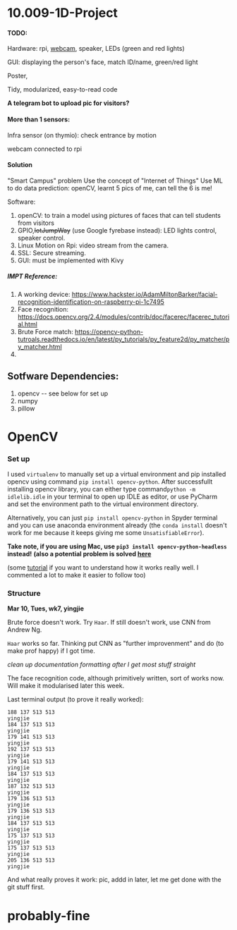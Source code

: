 # 10.009-1D-Project


#### TODO:  
Hardware: rpi, [webcam](https://www.sgbotic.com/index.php?dispatch=products.view&product_id=2849), speaker, LEDs (green and red lights)

GUI: displaying the person's face, match ID/name, green/red light

Poster,

Tidy, modularized, easy-to-read code

**A telegram bot to upload pic for visitors?**

#### More than 1 sensors:

Infra sensor (on thymio): check entrance by motion

webcam connected to rpi

#### Solution

"Smart Campus" problem
Use the concept of "Internet of Things"
Use ML to do data prediction: openCV, learnt 5 pics of me, can tell the 6 is me!



Software: 

1. openCV: to train a model using pictures of faces that can tell students from visitors
2. GPIO,~~IotJumpWay~~ (use Google fyrebase instead): LED lights control, speaker control.
3. Linux Motion on Rpi: video stream from the camera.
4. SSL: Secure streaming.
5. GUI: must be implemented with Kivy


##### IMPT Reference:
1. A working device: https://www.hackster.io/AdamMiltonBarker/facial-recognition-identification-on-raspberry-pi-1c7495
2. Face recognition: https://docs.opencv.org/2.4/modules/contrib/doc/facerec/facerec_tutorial.html
3. Brute Force match: https://opencv-python-tutroals.readthedocs.io/en/latest/py_tutorials/py_feature2d/py_matcher/py_matcher.html
4. 


## Sotfware Dependencies:
1. opencv -- see below for set up
2. numpy
3. pillow

OpenCV
======

### Set up

I used `virtualenv` to manually set up a virtual environment and pip installed opencv using command `pip install opencv-python`. After successfullt installing opencv library, you can either type command`python -m idlelib.idle` in your terminal to open up IDLE as editor, or use PyCharm and set the environment path to the virtual environment directory.

Alternatively, you can just `pip install opencv-python` in Spyder terminal and you can use anaconda environment already (the `conda install` doesn't work for me because it keeps giving me some `UnsatisfiableError`).

**Take note, if you are using Mac, use `pip3 install opencv-python-headless` instead!**
**(also a potential problem is solved [here](https://github.com/opencv/opencv/issues/13848#issuecomment-597032231)**

(some [tutorial](https://opencv-python-tutroals.readthedocs.io/en/latest/py_tutorials/py_tutorials.html) if you want to understand how it works really well. I commented a lot to make it easier to follow too)

### Structure

**Mar 10, Tues, wk7, yingjie**

Brute force doesn't work. Try `Haar`. If still doesn't work, use CNN from Andrew Ng.

`Haar` works so far. Thinking put CNN as "further improvenment" and do (to make prof happy) if I got time.

*clean up documentation formatting after I get most stuff straight*

The face recognition code, although primitively written, sort of works now. Will make it modularised later this week.

Last terminal output (to prove it really worked):

```
188 137 513 513
yingjie
184 137 513 513
yingjie
179 141 513 513
yingjie
192 137 513 513
yingjie
179 141 513 513
yingjie
184 137 513 513
yingjie
187 132 513 513
yingjie
179 136 513 513
yingjie
179 136 513 513
yingjie
184 137 513 513
yingjie
175 137 513 513
yingjie
175 137 513 513
yingjie
205 136 513 513
yingjie
```

And what really proves it work: pic, addd in later, let me get done with the git stuff first.
# probably-fine
